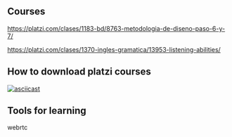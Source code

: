 ## Courses

https://platzi.com/clases/1183-bd/8763-metodologia-de-diseno-paso-6-y-7/

https://platzi.com/clases/1370-ingles-gramatica/13953-listening-abilities/

## How to download platzi courses

[![asciicast](https://cdn-b-east.streamable.com/image/el3xb_first.jpg?token=f7VbJ1WUmUaIpBCXWNXEEQ&expires=1550444421)](https://cdn-b-east.streamable.com/video/mp4/el3xb.mp4?token=VIMgDATVRryNxVF05g4HIg&expires=1550444324)

## Tools for learning

webrtc
